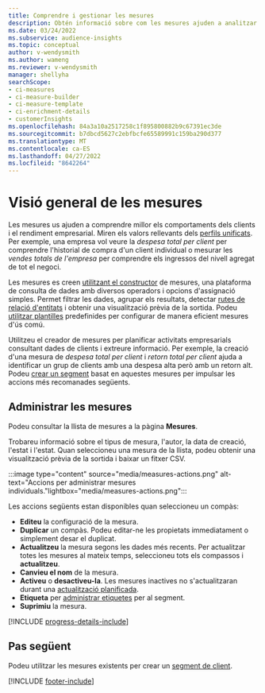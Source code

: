```yaml
---
title: Comprendre i gestionar les mesures
description: Obtén informació sobre com les mesures ajuden a analitzar i reflectir el rendiment de la teva empresa.
ms.date: 03/24/2022
ms.subservice: audience-insights
ms.topic: conceptual
author: v-wendysmith
ms.author: wameng
ms.reviewer: v-wendysmith
manager: shellyha
searchScope:
- ci-measures
- ci-measure-builder
- ci-measure-template
- ci-enrichment-details
- customerInsights
ms.openlocfilehash: 84a3a10a2517258c1f895800882b9c67391ec3de
ms.sourcegitcommit: b7dbcd5627c2ebfbcfe65589991c159ba290d377
ms.translationtype: MT
ms.contentlocale: ca-ES
ms.lasthandoff: 04/27/2022
ms.locfileid: "8642264"
---
```

# <a name="measures-overview"></a>Visió general de les mesures

Les mesures us ajuden a comprendre millor els comportaments dels clients i el rendiment empresarial. Miren els valors rellevants dels [perfils unificats](data-unification.md). Per exemple, una empresa vol veure la *despesa total per client* per comprendre l'historial de compra d'un client individual o mesurar les *vendes totals de l'empresa* per comprendre els ingressos del nivell agregat de tot el negoci.  

Les mesures es creen [utilitzant el constructor](measure-builder.md) de mesures, una plataforma de consulta de dades amb diversos operadors i opcions d'assignació simples. Permet filtrar les dades, agrupar els resultats, detectar [rutes de relació d'entitats](relationships.md) i obtenir una visualització prèvia de la sortida. Podeu [utilitzar plantilles](measure-templates.md) predefinides per configurar de manera eficient mesures d'ús comú.

Utilitzeu el creador de mesures per planificar activitats empresarials consultant dades de clients i extreure informació. Per exemple, la creació d'una mesura de *despesa total per client* i *retorn total per client* ajuda a identificar un grup de clients amb una despesa alta però amb un retorn alt. Podeu [crear un segment](segments.md) basat en aquestes mesures per impulsar les accions més recomanades següents.

## <a name="manage-your-measures"></a>Administrar les mesures

Podeu consultar la llista de mesures a la pàgina **Mesures**.

Trobareu informació sobre el tipus de mesura, l'autor, la data de creació, l'estat i l'estat. Quan seleccioneu una mesura de la llista, podeu obtenir una visualització prèvia de la sortida i baixar un fitxer CSV.

:::image type="content" source="media/measures-actions.png" alt-text="Accions per administrar mesures individuals."lightbox="media/measures-actions.png":::

Les accions següents estan disponibles quan seleccioneu un compàs:

- **Editeu** la configuració de la mesura.
- **Duplicar** un compàs. Podeu editar-ne les propietats immediatament o simplement desar el duplicat.
- **Actualitzeu** la mesura segons les dades més recents. Per actualitzar totes les mesures al mateix temps, seleccioneu tots els compassos i **actualitzeu**.
- **Canvieu el nom** de la mesura.
- **Activeu** o **desactiveu-la**. Les mesures inactives no s'actualitzaran durant una [actualització planificada](system.md#schedule-tab).
- **Etiqueta** per [administrar etiquetes](work-with-tags-columns.md#manage-tags) per al segment.
- **Suprimiu** la mesura.

[!INCLUDE [progress-details-include](includes/progress-details-pane.md)]

## <a name="next-step"></a>Pas següent

Podeu utilitzar les mesures existents per crear un [segment de client](segments.md).

[!INCLUDE [footer-include](includes/footer-banner.md)]
